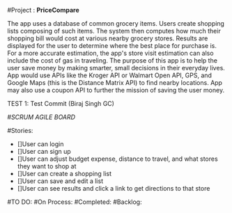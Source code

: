 #Project : **PriceCompare**

The app uses a database of common grocery items. Users create shopping lists composing of such items. The system then computes how much their shopping bill would cost at various nearby grocery stores. Results are displayed for the user to determine where the best place for purchase is. For a more accurate estimation, the app's store visit estimation can also include the cost of gas in traveling. The purpose of this app is to help the user save money by making smarter, small decisions in their everyday lives. App would use APIs like the Kroger API or Walmart Open API, GPS, and Google Maps (this is the Distance Matrix API) to find nearby locations. App may also use a coupon API to further the mission of saving the user money.

TEST 1: Test Commit (Biraj Singh GC)


#*SCRUM AGILE BOARD*

#Stories:

  * []User can login
  * []User can sign up 
  * []User can adjust budget expense, distance to travel, and what stores they want to shop at
  * []User can create a shopping list
  * []User can save and edit a list
  * []User can see results and click a link to get directions to that store
  
  
#TO DO:
#On Process:
#Completed:
#Backlog: 



